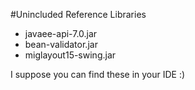 #Unincluded Reference Libraries
- javaee-api-7.0.jar
- bean-validator.jar
- miglayout15-swing.jar  

I suppose you can find these in your IDE :)
